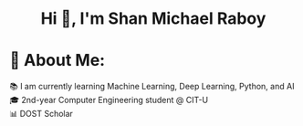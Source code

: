 <p align="center">
  <h1 align="center">Hi 👋, I'm Shan Michael Raboy</h1>
</p>

# 💫 About Me:
📚 I am currently learning Machine Learning, Deep Learning, Python, and AI<br>
🎓 2nd-year Computer Engineering student @ CIT-U<br>
📊 DOST Scholar <br>
